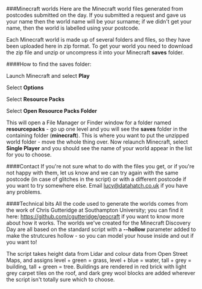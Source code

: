 ###Minecraft worlds
Here are the Minecraft world files generated from postcodes submitted on the day. If you submitted a request and gave us your name then the world name will be your surname; if we didn't get your name, then the world is labelled using your postcode.

Each Minecraft world is made up of several folders and files, so they have been uploaded here in zip format. To get your world you need to download the zip file and unzip or uncompress it into your Minecraft <strong>saves</strong> folder.

####How to find the saves folder:

Launch Minecraft and select <strong>Play</strong>

Select <strong>Options</strong>

Select <strong>Resource Packs</strong>

Select <strong>Open Resource Packs Folder</strong>

This will open a File Manager or Finder window for a folder named <strong>resourcepacks</strong> - go up one level and you will see the <strong>saves</strong> folder in the containing folder (<strong>minecraft</strong>). This is where you want to put the unzipped world folder - move the whole thing over. Now relaunch Minecraft, select <strong>Single Player</strong> and you should see the name of your world appear in the list for you to choose.

####Contact
If you're not sure what to do with the files you get, or if you're not happy with them, let us know and we can try again with the same postcode (in case of glitches in the script) or with a different postcode if you want to try somewhere else.
Email lucy@datahatch.co.uk if you have any problems.


####Technical bits
All the code used to generate the worlds comes from the work of Chris Gutteridge at Southampton University; you can find it here: https://github.com/cgutteridge/geocraft if you want to know more about how it works. The worlds we've created for the Minecraft Discovery Day are all based on the standard script with a <strong>--hollow</strong> parameter added to make the strutcures hollow - so you can model your house inside and out if you want to! 

The script takes height data from Lidar and colour data from Open Street Maps, and assigns level + green = grass, level + blue = water, tall + grey = building, tall + green = tree. Buildings are rendered in red brick with light grey carpet tiles on the roof, and dark grey wool blocks are added wherever the script isn't totally sure which to choose.
